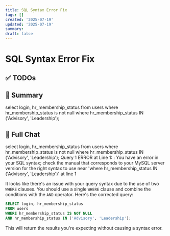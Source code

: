 ```yaml
---
title: SQL Syntax Error Fix
tags: []
created: '2025-07-19'
updated: '2025-07-19'
summary:
draft: false
---
```


# SQL Syntax Error Fix

## ✅ TODOs


## 📌 Summary
select login, hr_membership_status from users where hr_membership_status is not null where hr_membership_status IN ('Advisory', 'Leadership');

## 🧠 Full Chat


select login, hr_membership_status from users where hr_membership_status is not null where hr_membership_status IN ('Advisory', 'Leadership');
Query 1 ERROR at Line 1: : You have an error in your SQL syntax; check the manual that corresponds to your MySQL server version for the right syntax to use near 'where hr_membership_status IN ('Advisory', 'Leadership')' at line 1



It looks like there's an issue with your query syntax due to the use of two `WHERE` clauses. You should use a single `WHERE` clause and combine the conditions with the `AND` operator. Here's the corrected query:

```sql
SELECT login, hr_membership_status 
FROM users 
WHERE hr_membership_status IS NOT NULL 
AND hr_membership_status IN ('Advisory', 'Leadership');
```

This will return the results you're expecting without causing a syntax error.